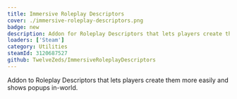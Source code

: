 ```yaml
---
title: Immersive Roleplay Descriptors
cover: ./immersive-roleplay-descriptors.png
badge: new
description: Addon for Roleplay Descriptors that lets players create them more easily and shows popups in-world. 
loaders: ['Steam']
category: Utilities
steamId: 3120687527
github: TwelveZeds/ImmersiveRoleplayDescriptors
---
```


Addon to Roleplay Descriptors that lets players create them more easily and shows popups in-world.